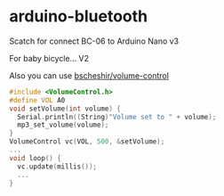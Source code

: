 # arduino-bluetooth
Scatch for connect BC-06 to Arduino Nano v3

For baby bicycle... V2

Also you can use [bscheshir/volume-control](https://github.com/bscheshir/volume-control)
```ino
#include <VolumeControl.h>
#define VOL A0
void setVolume(int volume) {
  Serial.println((String)"Volume set to " + volume);
  mp3_set_volume(volume);
}
VolumeControl vc(VOL, 500, &setVolume);
...
void loop() {
  vc.update(millis());
  ...
}
```
